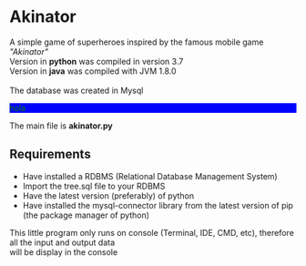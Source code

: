 # Akinator
A simple game of superheroes inspired by the famous mobile game <i>"Akinator"</i><br>
Version in <strong>python</strong> was compiled in version 3.7<br>
Version in <strong>java</strong> was compiled with JVM 1.8.0<br>
<br>The database was created in Mysql<br>
<p style="color: green;background: blue">hola</p>
The main file is <strong>akinator.py</strong><br>
<h2>Requirements</h2>
<ul>
<li>Have installed a RDBMS (Relational Database Management System)</li>
<li>Import the tree.sql file to your RDBMS</li>
<li>Have the latest version (preferably) of python</li>
<li>Have installed the mysql-connector library from the latest version of pip (the package manager of python)</li>
</ul>
This little program only runs on console (Terminal, IDE, CMD, etc), therefore all the input and output data<br>
will be display in the console<br>

